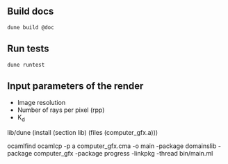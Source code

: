 ## Build docs
`dune build @doc`

## Run tests
`dune runtest`

## Input parameters of the render

- Image resolution
- Number of rays per pixel (rpp)
- K<sub>d</sup>

lib/dune
(install
 (section lib)
 (files (computer_gfx.a)))

ocamlfind ocamlcp -p a computer_gfx.cma -o main -package domainslib -package computer_gfx -package progress -linkpkg -thread  bin/main.ml
